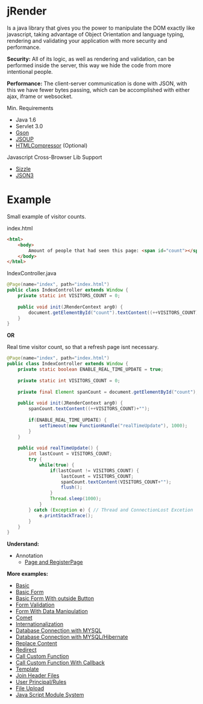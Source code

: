 jRender
=========
Is a java library that gives you the power to manipulate the DOM exactly like javascript, taking advantage of Object Orientation and language typing, rendering and validating your application with more security and performance.

**Security:**
All of its logic, as well as rendering and validation, can be performed inside the server, this way we hide the code from more intentional people.

**Performance:**
The client-server communication is done with JSON, with this we have fewer bytes passing, which can be accomplished with either ajax, iframe or websocket.

Min. Requirements
- Java 1.6
- Servlet 3.0
- [Gson](https://code.google.com/p/google-gson/)  
- [JSOUP](http://jsoup.org/)  
- [HTMLCompressor](https://code.google.com/p/htmlcompressor/) (Optional)  

Javascript Cross-Browser Lib Support
- [Sizzle](http://sizzlejs.com/)  
- [JSON3](http://bestiejs.github.io/json3/)


Example
========
Small example of visitor counts.

index.html
```html
<html>
	<body>
		Amount of people that had seen this page: <span id="count"></span>
	</body>
</html>
```

IndexController.java
```java
@Page(name="index", path="index.html")
public class IndexController extends Window {
	private static int VISITORS_COUNT = 0;
	
	public void init(JRenderContext arg0) {
		document.getElementById("count").textContent((++VISITORS_COUNT)+"");		
	}
}
```
**OR**

Real time visitor count, so that a refresh page isnt necessary.
```java
@Page(name="index", path="index.html")
public class IndexController extends Window {
	private static boolean ENABLE_REAL_TIME_UPDATE = true;	
	
	private static int VISITORS_COUNT = 0;
	
	private final Element spanCount = document.getElementById("count");
	
	public void init(JRenderContext arg0) {		
		spanCount.textContent((++VISITORS_COUNT)+"");		
		
		if(ENABLE_REAL_TIME_UPDATE) {
			setTimeout(new FunctionHandle("realTimeUpdate"), 1000);
		}
	}
	
	public void realTimeUpdate() {
		int lastCount = VISITORS_COUNT;
		try {
			while(true) {
				if(lastCount != VISITORS_COUNT) {
					lastCount = VISITORS_COUNT;
					spanCount.textContent(VISITORS_COUNT+"");
					flush();
				}
				Thread.sleep(1000);
			}
		} catch (Exception e) { // Thread and ConnectionLost Excetion
			e.printStackTrace();
		}
	}
}
```

**Understand:**
- Annotation
	- [Page and RegisterPage](/understand/pageRegisterPage.md)

**More examples:**
- [Basic](/samples/basic.md)  
- [Basic Form ](/samples/formBasic.md)  
- [Basic Form With outside Button](/samples/formBasicWithOutsideButton.md)  
- [Form Validation](/samples/formValidation.md)  
- [Form With Data Manipulation](/samples/formWithManipulation.md)  
- [Comet](/samples/comet.md)  
- [Internationalization](/samples/internationalization.md)  
- [Database Connection with MYSQL](/samples/databaseConnection.md)  
- [Database Connection with MYSQL/Hibernate](/samples/customDatabaseConnectionHibernate.md)  
- [Replace Content](/samples/replaceContent.md)  
- [Redirect](/samples/redirect.md)  
- [Call Custom Function](/samples/callCustomFunction.md)  
- [Call Custom Function With Callback](/samples/callCustomFunctionWithCallbackFunction.md)  
- [Template](/samples/template.md)  
- [Join Header Files](/samples/joinHeaderFiles.md)  
- [User Principal/Rules](/samples/userPrincipalRules.md) 
- [File Upload](/samples/fileUpload.md)  
- [Java Script Module System](/samples/javaScriptModuleSystem.md)  
